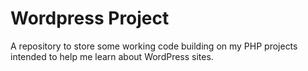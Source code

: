 # Wordpress Project #

A repository to store some working code building on my PHP projects intended to help me learn about WordPress sites. 
